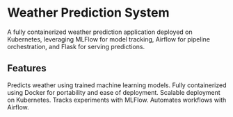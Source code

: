 # Weather Prediction System
A fully containerized weather prediction application deployed on Kubernetes, leveraging MLFlow for model tracking, Airflow for pipeline orchestration, and Flask for serving predictions.

## Features
Predicts weather using trained machine learning models.
Fully containerized using Docker for portability and ease of deployment.
Scalable deployment on Kubernetes.
Tracks experiments with MLFlow.
Automates workflows with Airflow.
